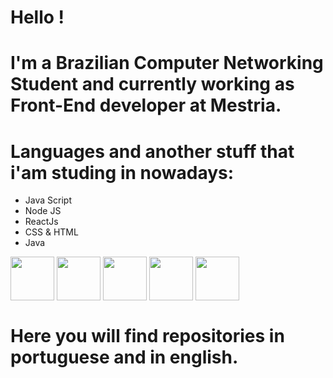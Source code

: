 
 # Hello !  
 # I'm a Brazilian Computer Networking Student and currently working as Front-End developer at Mestria.
 
 # Languages and another stuff that i'am studing in nowadays:
 
 - Java Script
 - Node JS
 - ReactJs
 - CSS & HTML
 - Java
 <img align="center" width="70" height="70" src="https://cdn.freebiesupply.com/logos/large/2x/react-1-logo-png-transparent.png">
 <img align="center" width="70" height="70" src="https://cdn.freebiesupply.com/logos/large/2x/react-1-logo-png-transparent.png">
 <img align="center" width="70" height="70" src="https://cdn.freebiesupply.com/logos/large/2x/react-1-logo-png-transparent.png">
 <img align="center" width="70" height="70" src="https://cdn.freebiesupply.com/logos/large/2x/react-1-logo-png-transparent.png">
 <img align="center" width="70" height="70" src="https://cdn.freebiesupply.com/logos/large/2x/react-1-logo-png-transparent.png">

# Here you will find repositories in portuguese and in english.

